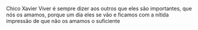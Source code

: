 Chico Xavier
Viver é sempre dizer aos outros que eles são importantes, que nós os amamos, porque um dia eles se vão e ficamos com a nítida impressão de que não os amamos o suficiente
